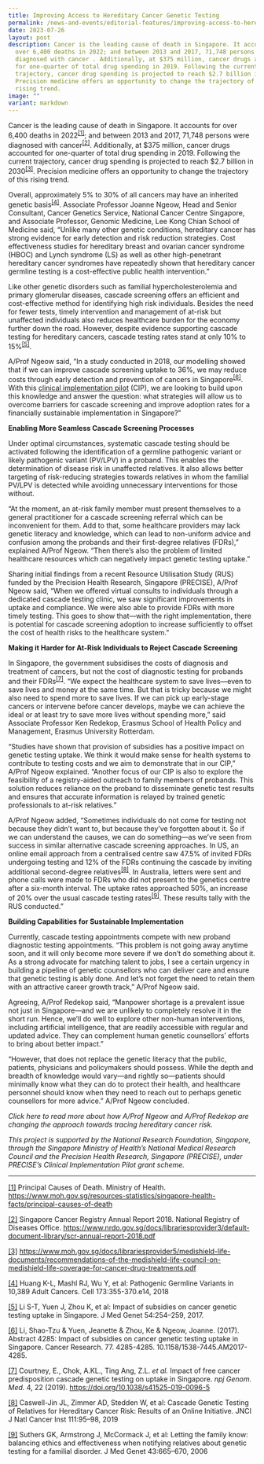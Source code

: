 ```yaml
---
title: Improving Access to Hereditary Cancer Genetic Testing
permalink: /news-and-events/editorial-features/improving-access-to-hereditary-cancer-genetic-testing/
date: 2023-07-26
layout: post
description: Cancer is the leading cause of death in Singapore. It accounts for
  over 6,400 deaths in 2022; and between 2013 and 2017, 71,748 persons were
  diagnosed with cancer . Additionally, at $375 million, cancer drugs accounted
  for one-quarter of total drug spending in 2019. Following the current
  trajectory, cancer drug spending is projected to reach $2.7 billion in 2030 .
  Precision medicine offers an opportunity to change the trajectory of this
  rising trend.
image: ""
variant: markdown
---
```

Cancer is the leading cause of death in Singapore. It accounts for over 6,400 deaths in 2022<sup>[\[1\]](applewebdata://F77A6A8D-C926-49FE-A447-02164DB249E9#_ftn1)</sup>; and between 2013 and 2017, 71,748 persons were diagnosed with cancer<sup>[\[2\]](applewebdata://F77A6A8D-C926-49FE-A447-02164DB249E9#_ftn2)</sup>. Additionally,&nbsp;at $375 million, cancer drugs accounted for one-quarter of total drug spending in 2019. Following the current trajectory, cancer drug spending is projected to reach $2.7 billion in 2030<sup>[\[3\]](applewebdata://F77A6A8D-C926-49FE-A447-02164DB249E9#_ftn3)</sup>.&nbsp;Precision medicine offers an opportunity to change the trajectory of this rising trend.

Overall, approximately 5% to 30% of all cancers may have an inherited genetic basis<sup>[\[4\]](applewebdata://F77A6A8D-C926-49FE-A447-02164DB249E9#_ftn4)</sup>. Associate Professor Joanne Ngeow, Head and Senior Consultant, Cancer Genetics Service, National Cancer Centre Singapore, and Associate Professor, Genomic Medicine, Lee Kong Chian School of Medicine said, “Unlike many other genetic conditions, hereditary cancer has strong evidence for early detection and risk reduction strategies. Cost effectiveness studies for hereditary breast and ovarian cancer syndrome (HBOC) and Lynch syndrome (LS) as well as other high-penetrant hereditary cancer syndromes have repeatedly shown that hereditary cancer germline testing is a cost-effective public health intervention.”

Like other genetic disorders such as familial hypercholesterolemia and primary glomerular diseases, cascade screening offers an efficient and cost-effective method for identifying high risk individuals. Besides the need for fewer tests, timely intervention and management of at-risk but unaffected individuals also reduces healthcare burden for the economy further down the road. However, despite evidence supporting cascade testing for hereditary cancers, cascade testing rates stand at only 10% to 15%<sup>[\[5\]](applewebdata://F77A6A8D-C926-49FE-A447-02164DB249E9#_ftn5)</sup>.

A/Prof Ngeow said, “In a study conducted in 2018, our modelling showed that if we can improve cascade screening uptake to 36%, we may reduce costs through early detection and prevention of cancers in Singapore<sup>[\[6\]](applewebdata://F77A6A8D-C926-49FE-A447-02164DB249E9#_ftn6)</sup>. With this&nbsp;[clinical implementation pilot](https://www.npm.sg/cip/)&nbsp;(CIP), we are looking to build upon this knowledge and answer the question: what strategies will allow us to overcome barriers for cascade screening and improve adoption rates for a financially sustainable implementation in Singapore?”

**Enabling More Seamless Cascade Screening Processes**

Under optimal circumstances, systematic cascade testing should be activated following the identification of a germline pathogenic variant or likely pathogenic variant (PV/LPV) in a proband. This enables the determination of disease risk in unaffected relatives. It also allows better targeting of risk-reducing strategies towards relatives in whom the familial PV/LPV is detected while avoiding unnecessary interventions for those without.&nbsp;  
  
“At the moment, an at-risk family member must present themselves to a general practitioner for a cascade screening referral which can be inconvenient for them. Add to that, some healthcare providers may lack genetic literacy and knowledge, which can lead to non-uniform advice and confusion among the probands and their first-degree relatives (FDRs),” explained A/Prof Ngeow. “Then there’s also the problem of limited healthcare resources which can negatively impact genetic testing uptake.”

Sharing initial findings from a recent Resource Utilisation Study (RUS) funded by the Precision Health Research, Singapore (PRECISE), A/Prof Ngeow said, “When we offered virtual consults to individuals through a dedicated cascade testing clinic, we saw significant improvements in uptake and compliance. We were also able to provide FDRs with more timely testing. This goes to show that—with the right implementation, there is potential for cascade screening adoption to increase sufficiently to offset the cost of health risks to the healthcare system.”

**Making it Harder for At-Risk Individuals to Reject Cascade Screening**&nbsp;

In Singapore, the government subsidises the costs of diagnosis and treatment of cancers, but not the cost of diagnostic testing for probands and their FDRs<sup>[\[7\]](applewebdata://F77A6A8D-C926-49FE-A447-02164DB249E9#_ftn7)</sup>. “We expect the healthcare system to save lives—even to save lives and money at the same time. But that is tricky because we might also need to spend more to save lives. If we can pick up early-stage cancers or intervene before cancer develops, maybe we can achieve the ideal or at least try to save more lives without spending more,” said Associate Professor Ken Redekop, Erasmus School of Health Policy and Management, Erasmus University Rotterdam.

“Studies have shown that provision of subsidies has a positive impact on genetic testing uptake. We think it would make sense for health systems to contribute to testing costs and we aim to demonstrate that in our CIP,” A/Prof Ngeow explained. “Another focus of our CIP is also to explore the feasibility of a registry-aided outreach to family members of probands. This solution reduces reliance on the proband to disseminate genetic test results and ensures that accurate information is relayed by trained genetic professionals to at-risk relatives.”

A/Prof Ngeow added, “Sometimes individuals do not come for testing not because they didn’t want to, but because they’ve forgotten about it. So if we can understand the causes, we can do something—as we’ve seen from success in similar alternative cascade screening approaches. In US, an online email approach from a centralised centre saw 47.5% of invited FDRs undergoing testing and 12% of the FDRs continuing the cascade by inviting additional second-degree relatives<sup>[\[8\]](applewebdata://F77A6A8D-C926-49FE-A447-02164DB249E9#_ftn8)</sup>. In Australia, letters were sent and phone calls were made to FDRs who did not present to the genetics centre after a six-month interval. The uptake rates approached 50%, an increase of 20% over the usual cascade testing rates<sup>[\[9\]](applewebdata://F77A6A8D-C926-49FE-A447-02164DB249E9#_ftn9)</sup>. These results tally with the RUS conducted.”

**Building Capabilities for Sustainable Implementation**

Currently, cascade testing appointments compete with new proband diagnostic testing appointments. “This problem is not going away anytime soon, and it will only become more severe if we don’t do something about it. As a strong advocate for matching talent to jobs, I see a certain urgency in building a pipeline of genetic counsellors who can deliver care and ensure that genetic testing is ably done. And let’s not forget the need to retain them with an attractive career growth track,” A/Prof Ngeow said.

Agreeing, A/Prof Redekop said, “Manpower shortage is a prevalent issue not just in Singapore—and we are unlikely to completely resolve it in the short run. Hence, we’ll do well to explore other non-human interventions, including artificial intelligence, that are readily accessible with regular and updated advice. They can complement human genetic counsellors’ efforts to bring about better impact.”

“However, that does not replace the genetic literacy that the public, patients, physicians and policymakers should possess. While the depth and breadth of knowledge would vary—and rightly so—patients should minimally know what they can do to protect their health, and healthcare personnel should know when they need to reach out to perhaps genetic counsellors for more advice.” A/Prof Ngeow concluded.

_Click&nbsp;here&nbsp;to read more about how A/Prof Ngeow and A/Prof Redekop are changing the approach towards tracing hereditary cancer risk._&nbsp;

_This project is supported by the National Research Foundation, Singapore, through the Singapore Ministry of Health’s National Medical Research Council and the Precision Health Research, Singapore (PRECISE), under PRECISE’s Clinical Implementation Pilot grant scheme._

  

* * *

[\[1\]](applewebdata://F77A6A8D-C926-49FE-A447-02164DB249E9#_ftnref1)&nbsp;Principal Causes of Death. Ministry of Health. https://www.moh.gov.sg/resources-statistics/singapore-health-facts/principal-causes-of-death

[\[2\]](applewebdata://F77A6A8D-C926-49FE-A447-02164DB249E9#_ftnref2)&nbsp;Singapore Cancer Registry Annual Report 2018.&nbsp;National Registry of Diseases Office. https://www.nrdo.gov.sg/docs/librariesprovider3/default-document-library/scr-annual-report-2018.pdf

[\[3\]](applewebdata://F77A6A8D-C926-49FE-A447-02164DB249E9#_ftnref3)&nbsp;https://www.moh.gov.sg/docs/librariesprovider5/medishield-life-documents/recommendations-of-the-medishield-life-council-on-medishield-life-coverage-for-cancer-drug-treatments.pdf

[\[4\]](applewebdata://F77A6A8D-C926-49FE-A447-02164DB249E9#_ftnref4)&nbsp;Huang K-L, Mashl RJ, Wu Y, et al: Pathogenic Germline Variants in 10,389 Adult Cancers. Cell 173:355-370.e14, 2018&nbsp;

[\[5\]](applewebdata://F77A6A8D-C926-49FE-A447-02164DB249E9#_ftnref5)&nbsp;Li S-T, Yuen J, Zhou K, et al: Impact of subsidies on cancer genetic testing uptake in Singapore. J Med Genet 54:254–259, 2017.

[\[6\]](applewebdata://F77A6A8D-C926-49FE-A447-02164DB249E9#_ftnref6)&nbsp;Li, Shao-Tzu &amp; Yuen, Jeanette &amp; Zhou, Ke &amp; Ngeow, Joanne. (2017). Abstract 4285: Impact of subsidies on cancer genetic testing uptake in Singapore. Cancer Research. 77. 4285-4285. 10.1158/1538-7445.AM2017-4285.

[\[7\]](applewebdata://F77A6A8D-C926-49FE-A447-02164DB249E9#_ftnref7)&nbsp;Courtney, E., Chok, A.KL., Ting Ang, Z.L.&nbsp;_et al._&nbsp;Impact of free cancer predisposition cascade genetic testing on uptake in Singapore.&nbsp;_npj Genom. Med._&nbsp;4, 22 (2019). https://doi.org/10.1038/s41525-019-0096-5

[\[8\]](applewebdata://F77A6A8D-C926-49FE-A447-02164DB249E9#_ftnref8)&nbsp;Caswell-Jin JL, Zimmer AD, Stedden W, et al: Cascade Genetic Testing of Relatives for Hereditary Cancer Risk: Results of an Online Initiative. JNCI J Natl Cancer Inst 111:95–98, 2019

[\[9\]](applewebdata://F77A6A8D-C926-49FE-A447-02164DB249E9#_ftnref9)&nbsp;Suthers GK, Armstrong J, McCormack J, et al: Letting the family know: balancing ethics and effectiveness when notifying relatives about genetic testing for a familial disorder. J Med Genet 43:665–670, 2006